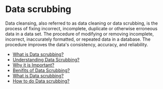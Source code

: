 # Data scrubbing

Data cleansing, also referred to as data cleaning or data scrubbing, is the process of fixing incorrect, incomplete, duplicate or otherwise erroneous data in a data set. The procedure of modifying or removing incomplete, incorrect, inaccurately formatted, or repeated data in a database.
The procedure improves the data's consistency, accuracy, and reliability.

- [What is Data scrubbing?](https://www.geeksforgeeks.org/what-is-data-scrubbing/)
- [Understanding Data Scrubbing?](https://hevodata.com/learn/data-scrubbing/)
- [Why it is Important?](https://blog.insycle.com/data-scrubbing)
- [Benifits of Data Scrubbing?](https://www.tableau.com/learn/articles/what-is-data-cleaning)
- [What is Data scrubbing?](https://www.youtube.com/watch?v=NWqL3ZccBBM)
- [How to do Data scrubbing?](https://www.youtube.com/watch?v=qxpKCBV60U4)